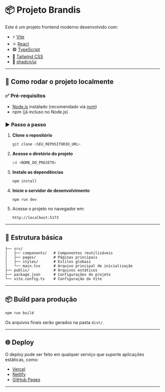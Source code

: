 # 📦 Projeto Brandis

Este é um projeto frontend moderno desenvolvido com:

* ⚡ [Vite](https://vitejs.dev/)
* ⚛️ [React](https://react.dev/)
* 🟦 [TypeScript](https://www.typescriptlang.org/)
* 🎨 [Tailwind CSS](https://tailwindcss.com/)
* 🧩 [shadcn/ui](https://ui.shadcn.com/)

---

## 🚀 Como rodar o projeto localmente

### ✅ Pré-requisitos

* [Node.js](https://nodejs.org/) instalado (recomendado via [nvm](https://github.com/nvm-sh/nvm))
* npm (já incluso no Node.js)

### ▶️ Passo a passo

1. **Clone o repositório**

   ```bash
   git clone <SEU_REPOSITORIO_URL>
   ```

2. **Acesse o diretório do projeto**

   ```bash
   cd <NOME_DO_PROJETO>
   ```

3. **Instale as dependências**

   ```bash
   npm install
   ```

4. **Inicie o servidor de desenvolvimento**

   ```bash
   npm run dev
   ```

5. Acesse o projeto no navegador em:

   ```
   http://localhost:5173
   ```

---

## 📂 Estrutura básica

```
├── src/
│   ├── components/   # Componentes reutilizáveis
│   ├── pages/        # Páginas principais
│   ├── styles/       # Estilos globais
│   └── main.tsx      # Arquivo principal de inicialização
├── public/           # Arquivos estáticos
├── package.json      # Configurações do projeto
└── vite.config.ts    # Configuração do Vite
```

---

## 📦 Build para produção

```bash
npm run build
```

Os arquivos finais serão gerados na pasta `dist/`.

---

## 🌐 Deploy

O deploy pode ser feito em qualquer serviço que suporte aplicações estáticas, como:

* [Vercel](https://vercel.com/)
* [Netlify](https://www.netlify.com/)
* [GitHub Pages](https://pages.github.com/)

---
